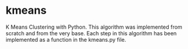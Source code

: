 kmeans
======

K Means Clustering with Python. This algorithm was implemented from scratch and from the very base. Each step in this algorithm has been implemented as a function in the kmeans.py file.